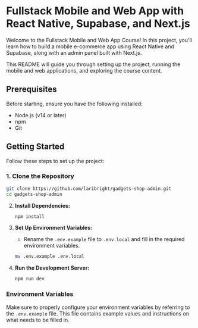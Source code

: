 # Fullstack Mobile and Web App with React Native, Supabase, and Next.js

Welcome to the Fullstack Mobile and Web App Course! In this project, you'll learn how to build a mobile e-commerce app using React Native and Supabase, along with an admin panel built with Next.js.

This README will guide you through setting up the project, running the mobile and web applications, and exploring the course content.

## Prerequisites

Before starting, ensure you have the following installed:

- Node.js (v14 or later)
- npm
- Git

## Getting Started

Follow these steps to set up the project:

### 1. Clone the Repository

```bash
git clone https://github.com/laribright/gadgets-shop-admin.git
cd gadgets-shop-admin
```

2. **Install Dependencies:**

   ```bash
   npm install
   ```

3. **Set Up Environment Variables:**

   - Rename the `.env.example` file to `.env.local` and fill in the required environment variables.

   ```bash
   mv .env.example .env.local
   ```

4. **Run the Development Server:**

   ```bash
   npm run dev
   ```

   

### Environment Variables

Make sure to properly configure your environment variables by referring to the `.env.example` file. This file contains example values and instructions on what needs to be filled in.


